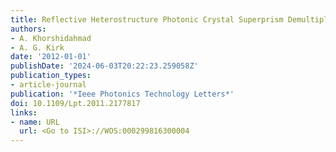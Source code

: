 ```yaml
---
title: Reflective Heterostructure Photonic Crystal Superprism Demultiplexer
authors:
- A. Khorshidahmad
- A. G. Kirk
date: '2012-01-01'
publishDate: '2024-06-03T20:22:23.259058Z'
publication_types:
- article-journal
publication: '*Ieee Photonics Technology Letters*'
doi: 10.1109/Lpt.2011.2177817
links:
- name: URL
  url: <Go to ISI>://WOS:000299816300004
---
```

